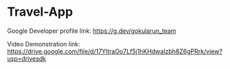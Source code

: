 # Travel-App

Google Developer profile link: https://g.dev/gokularun_team

Video Demonstration link: https://drive.google.com/file/d/17YltraOo7Lf5j1hKHdwalzbh8Z6gPRrk/view?usp=drivesdk
